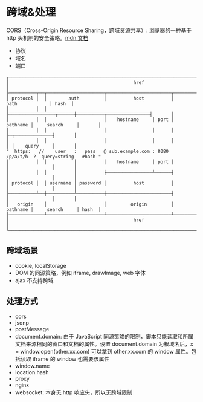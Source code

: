 # 跨域&处理

CORS（Cross-Origin Resource Sharing，跨域资源共享）: 浏览器的一种基于 http 头机制的安全策略。[mdn 文档](https://developer.mozilla.org/zh-CN/docs/Web/HTTP/CORS)

- 协议
- 域名
- 端口

```
┌────────────────────────────────────────────────────────────────────────────────────────────────┐
│                                              href                                              │
├──────────┬──┬─────────────────────┬────────────────────────┬───────────────────────────┬───────┤
│ protocol │  │        auth         │          host          │           path            │ hash  │
│          │  │                     ├─────────────────┬──────┼──────────┬────────────────┤       │
│          │  │                     │    hostname     │ port │ pathname │     search     │       │
│          │  │                     │                 │      │          ├─┬──────────────┤       │
│          │  │                     │                 │      │          │ │    query     │       │
"  https:   //    user   :   pass   @ sub.example.com : 8080   /p/a/t/h  ?  query=string   #hash "
│          │  │          │          │    hostname     │ port │          │                │       │
│          │  │          │          ├─────────────────┴──────┤          │                │       │
│ protocol │  │ username │ password │          host          │          │                │       │
├──────────┴──┼──────────┴──────────┼────────────────────────┤          │                │       │
│   origin    │                     │         origin         │ pathname │     search     │ hash  │
├─────────────┴─────────────────────┴────────────────────────┴──────────┴────────────────┴───────┤
│                                              href                                              │
└────────────────────────────────────────────────────────────────────────────────────────────────┘
```

## 跨域场景

- cookie, localStorage
- DOM 的同源策略，例如 iframe, drawImage, web 字体
- ajax 不支持跨域

## 处理方式

- cors
- jsonp
- postMessage
- document.domain: 由于 JavaScript 同源策略的限制，脚本只能读取和所属文档来源相同的窗口和文档的属性。设置 document.domain 为根域名后，x = window.open(other.xx.com) 可以拿到 other.xx.com 的 window 属性。包括读取 iframe 的 window 也需要该属性
- window.name
- location.hash
- proxy
- nginx
- websocket: 本身无 http 响应头，所以无跨域限制
